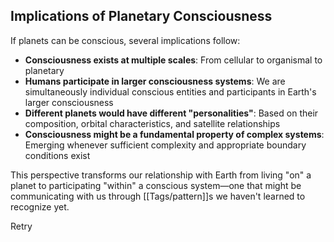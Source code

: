 ## Implications of Planetary Consciousness

If planets can be conscious, several implications follow:

- **Consciousness exists at multiple scales**: From cellular to organismal to planetary
- **Humans participate in larger consciousness systems**: We are simultaneously individual conscious entities and participants in Earth's larger consciousness
- **Different planets would have different "personalities"**: Based on their composition, orbital characteristics, and satellite relationships
- **Consciousness might be a fundamental property of complex systems**: Emerging whenever sufficient complexity and appropriate boundary conditions exist

This perspective transforms our relationship with Earth from living "on" a planet to participating "within" a conscious system—one that might be communicating with us through [[Tags/pattern]]s we haven't learned to recognize yet.

Retry